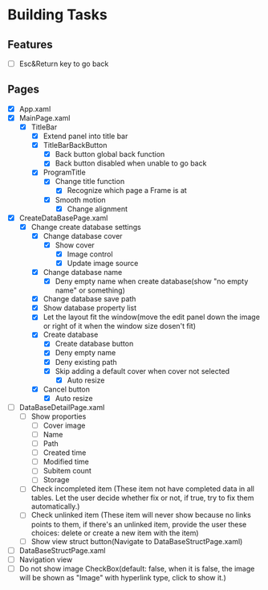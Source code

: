 # Building Tasks
## Features
- [ ] Esc&Return key to go back
## Pages
- [x] App.xaml
- [x] MainPage.xaml
  - [x] TitleBar
    - [x] Extend panel into title bar
    - [x] TitleBarBackButton
      - [x] Back button global back function
      - [x] Back button disabled when unable to go back
    - [x] ProgramTitle
      - [x] Change title function
        - [x] Recognize which page a Frame is at
      - [x] Smooth motion
        - [x] Change alignment
- [x] CreateDataBasePage.xaml
  - [x] Change create database settings
    - [x] Change database cover
      - [x] Show cover
        - [x] Image control
        - [x] Update image source
    - [x] Change database name
      - [x] Deny empty name when create database(show "no empty name" or something)
    - [x] Change database save path
    - [x] Show database property list
    - [x] Let the layout fit the window(move the edit panel down the image or right of it when the window size dosen't fit)
    - [x] Create database
      - [x] Create database button
      - [x] Deny empty name
      - [x] Deny existing path
      - [x] Skip adding a default cover when cover not selected
        - [x] Auto resize
    - [x] Cancel button
      - [x] Auto resize
- [ ] DataBaseDetailPage.xaml
  - [ ] Show proporties
    - [ ] Cover image
    - [ ] Name
    - [ ] Path
    - [ ] Created time
    - [ ] Modified time
    - [ ] Subitem count
    - [ ] Storage
  - [ ] Check incompleted item (These item not have completed data in all tables. Let the user decide whether fix or not, if true, try to fix them automatically.)
  - [ ] Check unlinked item (These item will never show because no links points to them, if there's an unlinked item, provide the user these choices: delete or create a new item with the item)
  - [ ] Show view struct button(Navigate to DataBaseStructPage.xaml)
- [ ] DataBaseStructPage.xaml
 - [ ] Navigation view
 - [ ] Do not show image CheckBox(default: false, when it is false, the image will be shown as "Image" with hyperlink type, click to show it.)
